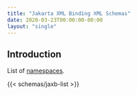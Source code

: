 ```yaml
---
title: "Jakarta XML Binding XML Schemas"
date: 2020-03-23T00:00:00-00:00
layout: "single"
---
```


## Introduction

List of [namespaces](../../../schemas/).


{{< schemas/jaxb-list >}}
